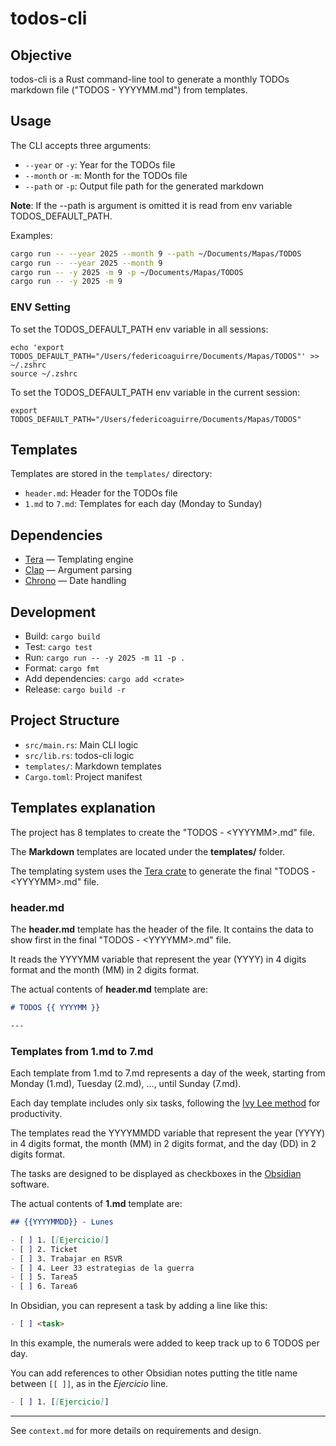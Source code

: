 # todos-cli

## Objective

todos-cli is a Rust command-line tool to generate a monthly TODOs markdown file ("TODOS - YYYYMM.md") from templates.

## Usage

The CLI accepts three arguments:

- `--year` or `-y`: Year for the TODOs file
- `--month` or `-m`: Month for the TODOs file
- `--path` or `-p`: Output file path for the generated markdown

**Note**: If the --path is argument is omitted it is read from env variable TODOS_DEFAULT_PATH.

Examples:

```sh
cargo run -- --year 2025 --month 9 --path ~/Documents/Mapas/TODOS
cargo run -- --year 2025 --month 9
cargo run -- -y 2025 -m 9 -p ~/Documents/Mapas/TODOS
cargo run -- -y 2025 -m 9
```

### ENV Setting

To set the TODOS_DEFAULT_PATH env variable in all sessions:

```zshell
echo 'export TODOS_DEFAULT_PATH="/Users/federicoaguirre/Documents/Mapas/TODOS"' >> ~/.zshrc
source ~/.zshrc
```

To set the TODOS_DEFAULT_PATH env variable in the current session:

```zshell
export TODOS_DEFAULT_PATH="/Users/federicoaguirre/Documents/Mapas/TODOS"
```

## Templates

Templates are stored in the `templates/` directory:

- `header.md`: Header for the TODOs file
- `1.md` to `7.md`: Templates for each day (Monday to Sunday)

## Dependencies

- [Tera](https://keats.github.io/tera/docs/) — Templating engine
- [Clap](https://docs.rs/clap/latest/clap/) — Argument parsing
- [Chrono](https://docs.rs/chrono/latest/chrono/) — Date handling

## Development

- Build: `cargo build`
- Test: `cargo test`
- Run: `cargo run -- -y 2025 -m 11 -p .`
- Format: `cargo fmt`
- Add dependencies: `cargo add <crate>`
- Release: `cargo build -r`

## Project Structure

- `src/main.rs`: Main CLI logic
- `src/lib.rs`: todos-cli logic
- `templates/`: Markdown templates
- `Cargo.toml`: Project manifest

## Templates explanation

The project has 8 templates to create the "TODOS - &lt;YYYYMM&gt;.md" file.

The **Markdown** templates are located under the **templates/** folder.

The templating system uses the [Tera crate](https://crates.io/crates/tera) to generate the final "TODOS - &lt;YYYYMM&gt;.md" file.

### header.md

The **header.md** template has the header of the file. It contains the data to show first in the final "TODOS - &lt;YYYYMM&gt;.md" file.

It reads the YYYYMM variable that represent the year (YYYY) in 4 digits format and the month (MM) in 2 digits format.

The actual contents of **header.md** template are:

```Markdown
# TODOS {{ YYYYMM }}

---


```

### Templates from 1.md to 7.md

Each template from 1.md to 7.md represents a day of the week, starting from Monday (1.md), Tuesday (2.md), ..., until Sunday (7.md).

Each day template includes only six tasks, following the [Ivy Lee method](https://doodle.com/es/the-ivy-lee-method-six-tasks-to-productivity/) for productivity.

The templates read the YYYYMMDD variable that represent the year (YYYY) in 4 digits format, the month (MM) in 2 digits format, and the day (DD) in 2 digits format.

The tasks are designed to be displayed as checkboxes in the [Obsidian](https://obsidian.md/) software.

The actual contents of **1.md** template are:

```Markdown
## {{YYYYMMDD}} - Lunes

- [ ] 1. [[Ejercicio]]
- [ ] 2. Ticket
- [ ] 3. Trabajar en RSVR
- [ ] 4. Leer 33 estrategias de la guerra
- [ ] 5. Tarea5
- [ ] 6. Tarea6

```

In Obsidian, you can represent a task by adding a line like this:

```Markdown
- [ ] <task>
```

In this example, the numerals were added to keep track up to 6 TODOS per day.

You can add references to other Obsidian notes putting the title name between `[[ ]]`, as in the *Ejercicio* line.

```Markdown
- [ ] 1. [[Ejercicio]]
```

---

See `context.md` for more details on requirements and design.
